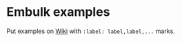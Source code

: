 # Embulk examples

Put examples on [Wiki](https://github.com/frsyuki/embulk-examples/wiki) with `:label: label,label,...` marks.

